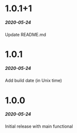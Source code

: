 # 1.0.1+1  
##### 2020-05-24  
  
Update README.md

# 1.0.1  
##### 2020-05-24  
  
Add build date (in Unix time)


# 1.0.0  
##### 2020-05-24  
  
Initial release with main functional  